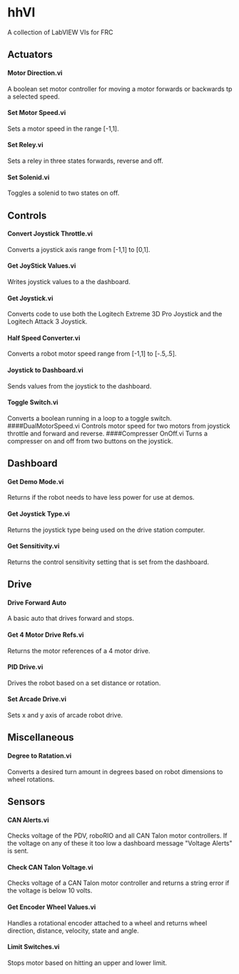 # hhVI
A collection of LabVIEW VIs for FRC

## Actuators
#### Motor Direction.vi
A boolean set motor controller for moving a motor forwards or backwards tp a selected speed.
#### Set Motor Speed.vi
Sets a motor speed in the range [-1,1].
#### Set Reley.vi
Sets a reley in three states forwards, reverse and off.
#### Set Solenid.vi
Toggles a solenid to two states on off.

## Controls
#### Convert Joystick Throttle.vi
Converts a joystick axis range from [-1,1] to [0,1].
#### Get JoyStick Values.vi
Writes joystick values to a the dashboard.
#### Get Joystick.vi
Converts code to use both the Logitech Extreme 3D Pro Joystick and the Logitech Attack 3 Joystick.
#### Half Speed Converter.vi
Converts a robot motor speed range from [-1,1] to [-.5,.5].
#### Joystick to Dashboard.vi
Sends values from the joystick to the dashboard.
#### Toggle Switch.vi
Converts a boolean running in a loop to a toggle switch.
####DualMotorSpeed.vi
Controls motor speed for two motors from joystick throttle and forward and reverse.
####Compresser OnOff.vi
Turns a compresser on and off from two buttons on the joystick.

## Dashboard
#### Get Demo Mode.vi
Returns if the robot needs to have less power for use at demos.
#### Get Joystick Type.vi
Returns the joystick type being used on the drive station computer.
#### Get Sensitivity.vi
Returns the control sensitivity setting that is set from the dashboard.

## Drive
#### Drive Forward Auto
A basic auto that drives forward and stops.
#### Get 4 Motor Drive Refs.vi
Returns the motor references of a 4 motor drive.
#### PID Drive.vi
Drives the robot based on a set distance or rotation.
#### Set Arcade Drive.vi
Sets x and y axis of arcade robot drive.

## Miscellaneous
#### Degree to Ratation.vi
Converts a desired turn amount in degrees based on robot dimensions to wheel rotations.

## Sensors
#### CAN Alerts.vi
Checks voltage of the PDV, roboRIO and all CAN Talon motor controllers. If the voltage on any of these it too low a dashboard message "Voltage Alerts" is sent.
#### Check CAN Talon Voltage.vi
Checks voltage of a CAN Talon motor controller and returns a string error if the voltage is below 10 volts.
#### Get Encoder Wheel Values.vi
Handles a rotational encoder attached to a wheel and returns wheel direction, distance, velocity, state and angle.
#### Limit Switches.vi
Stops motor based on hitting an upper and lower limit.
